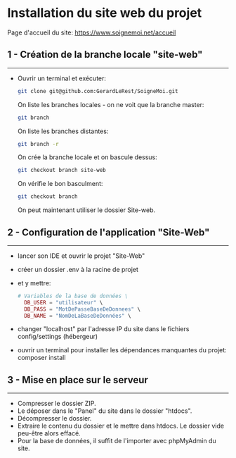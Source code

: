 # Installation du site web du projet

Page d'accueil du site: https://www.soignemoi.net/accueil

## 1 - Création de la branche locale "site-web"

  -------------------------------------------------

- Ouvrir un terminal et exécuter:
  
  ```bash
  git clone git@github.com:GerardLeRest/SoigneMoi.git
  ```
  
  On liste les branches locales - on ne voit que la branche master:
  
  ```bash
  git branch
  ```
  
  On liste les branches distantes:
  
  ```bash
  git branch -r
  ```
  
  On crée la branche locale et on bascule dessus:
  
  ```bash
  git checkout branch site-web
  ```
  
  On vérifie le bon basculment:
  
  ```bash
  git checkout branch
  ```
  
  On peut maintenant utiliser le dossier Site-web.

## 2 - Configuration de l'application "Site-Web"

  ----------------------------------------------

- lancer son IDE et ouvrir le projet "Site-Web"
- créer un dossier .env à la racine de projet
- et y mettre:
  
  ```php
  # Variables de la base de données \
    DB_USER = "utilisateur" \
    DB_PASS = "MotDePasseBaseDeDonnees" \
    DB_NAME = "NomDeLaBaseDeDonnées" \
  ```
- changer "localhost" par l'adresse IP du site dans le fichiers config/settings (hébergeur)
- ouvrir un terminal pour installer les dépendances manquantes du projet:
    composer install 

## 3 - Mise en place sur le serveur

---------------------------------

- Compresser le dossier ZIP. 
- Le déposer dans le "Panel" du site dans le dossier "htdocs".
- Décompresser le dossier. 
- Extraire le contenu du dossier et le mettre dans htdocs. Le dossier vide peu-être alors effacé.
- Pour la base de données, il suffit de l'importer avec phpMyAdmin du site.
